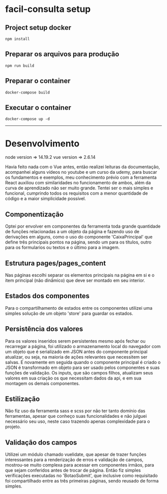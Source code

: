 # facil-consulta setup

## Project setup docker
```
npm install
```

## Preparar os arquivos para produção
```
npm run build
```

## Preparar o container
```
docker-compose build
```

## Executar o container
```
docker-compose up -d
```
---
# Desenvolvimento
node version => 14.19.2
vue version => 2.6.14

Havia feito nada com o Vue antes, então realizei leituras da documentação, acompanhei alguns vídeos no youtube e um curso da udemy, para buscar os fundamentos e exemplos, meu conhecimento prévio com a ferramenta React auxiliou com similaridades no funcionamento de ambos, além da curva de aprendizado não ser muito grande. Tentei ser o mais simples e funcional, cumprindo todos os requisitos com a menor quantidade de código e a maior simplicidade possível.

## Componentização
Optei por envolver em componentes da ferramenta toda grande quantidade de funções relacionadas a um objeto da página e fazendo uso de derivações em alguns, como o uso do componente 'CaixaPrincipal' que define três principais pontos na página, sendo um para os títulos, outro para os formularios ou textos e o último para a imagem.

## Estrutura pages/pages_content
Nas páginas escolhi separar os elementos principais na página em si e o item principal (não dinấmico) que deve ser montado em seu interior.

## Estados dos componentes
Para o compartilhamento de estados entre os componentes utilizei uma simples solução de um objeto 'store' para guardar os estados.

## Persistência dos valores
Para os valores inseridos serem persistentes mesmo após fechar ou recarregar a página, foi utilizado o armazenamento local do navegador com um objeto que é serializado em JSON antes do componente principal atualizar, ou seja, na maioria de ações relevantes que necessitem ser salvas. E novamente em seguida quando o componente principal é criado o JSON é transformado em objeto para ser usado pelos componentes e suas funções de validação. Os inputs, que são campos filhos, atualizam seus valores em sua criação os que necessitam dados da api, e em sua montagem os demais componentes.

## Estilização
Não fiz uso da ferramenta sass e scss por não ter tanto domínio das ferramentas, apesar que conheço suas funcionalidades e não julguei necessário seu uso, neste caso trazendo apenas complexidade para o projeto.

## Validação dos campos
Utilizei um módulo chamado vuelidate, que apesar de trazer funções interessantes para a renderização de erros e validação de campos, mostrou-se muito complexa para acessar em componentes irmãos, para que sejam conferidos antes de trocar de página. Então fiz simples verificações executadas no 'BotaoSubmit', que inclusive como requisitado foi compartilhado entre as três primeiras páginas, sendo reusado de forma simples. 
